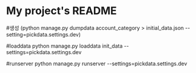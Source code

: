 # My project's README

#생성
(python manage.py dumpdata account_category > initial_data.json --setting=pickdata.settings.dev)

#loaddata
python manage.py loaddata init_data --settings=pickdata.settings.dev

#runserver
python manage.py runserver --settings=pickdata.settings.dev